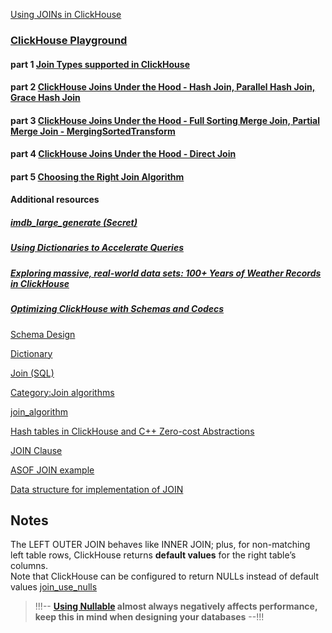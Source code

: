 [Using JOINs in ClickHouse](https://clickhouse.com/docs/en/guides/joining-tables)   

### [ClickHouse Playground](https://sql.clickhouse.com/)


#### part 1 [Join Types supported in ClickHouse](https://clickhouse.com/blog/clickhouse-fully-supports-joins-part1)
#### part 2 [ClickHouse Joins Under the Hood - Hash Join, Parallel Hash Join, Grace Hash Join](https://clickhouse.com/blog/clickhouse-fully-supports-joins-hash-joins-part2)
#### part 3 [ClickHouse Joins Under the Hood - Full Sorting Merge Join, Partial Merge Join - MergingSortedTransform](https://clickhouse.com/blog/clickhouse-fully-supports-joins-full-sort-partial-merge-part3)
#### part 4 [ClickHouse Joins Under the Hood - Direct Join](https://clickhouse.com/blog/clickhouse-fully-supports-joins-direct-join-part4)
#### part 5 [Choosing the Right Join Algorithm](https://clickhouse.com/blog/clickhouse-fully-supports-joins-how-to-choose-the-right-algorithm-part5)

#### Additional resources
##### [imdb_large_generate (Secret)](https://gist.github.com/tom-clickhouse/5d391b45a1c19948ed6d43c87cf7e788)
##### [Using Dictionaries to Accelerate Queries](https://clickhouse.com/blog/faster-queries-dictionaries-clickhouse#choosing-a-layout)
##### [Exploring massive, real-world data sets: 100+ Years of Weather Records in ClickHouse](https://clickhouse.com/blog/real-world-data-noaa-climate-data) 
##### [Optimizing ClickHouse with Schemas and Codecs](https://clickhouse.com/blog/optimize-clickhouse-codecs-compression-schema)

[Schema Design](https://clickhouse.com/docs/en/data-modeling/schema-design)

[Dictionary](https://clickhouse.com/docs/en/dictionary)

[Join (SQL)](https://en.wikipedia.org/wiki/Join_(SQL))

[Category:Join algorithms](https://en.wikipedia.org/wiki/Category:Join_algorithms)

[join_algorithm](https://clickhouse.com/docs/en/operations/settings/settings#join_algorithm)

[Hash tables in ClickHouse and C++ Zero-cost Abstractions](https://clickhouse.com/blog/hash-tables-in-clickhouse-and-zero-cost-abstractions)

[JOIN Clause](https://clickhouse.com/docs/en/sql-reference/statements/select/join#supported-types-of-join)

[ASOF JOIN example](https://gist.github.com/tom-clickhouse/58eae026d0893444d9d02012f4adab7d)

[Data structure for implementation of JOIN](https://github.com/ClickHouse/ClickHouse/blob/a129d07eb58caa153f4ddae4ef60c033f94e5965/src/Interpreters/HashJoin.h#L79)

## Notes
The LEFT OUTER JOIN behaves like INNER JOIN; plus, for non-matching left table rows, ClickHouse returns **default values** for the right table’s columns.  
Note that ClickHouse can be configured to return NULLs instead of default values [join_use_nulls](https://clickhouse.com/docs/en/operations/settings/settings#join_use_nulls)   
> !!!-- **[Using Nullable](https://clickhouse.com/docs/en/sql-reference/data-types/nullable#storage-features) almost always negatively affects performance, keep this in mind when designing your databases** --!!!


